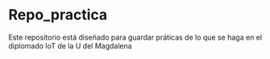 # Repo_practica
Este repositorio está diseñado para guardar práticas de lo que se haga en el diplomado IoT de la U del Magdalena
